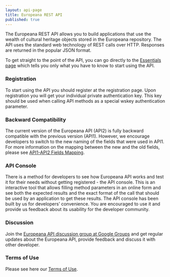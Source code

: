 ```yaml
---
layout: api-page
title: Europeana REST API
published: true
---
```



The Europeana REST API allows you to build applications that use the wealth of cultural heritage objects stored in the Europeana repository. The API uses the standard web technology of REST calls over HTTP. Responses are returned in the popular JSON format.

To get straight to the point of the API, you can go directly to the [Essentials page](/api/getting-started) which tells you only what you have to know to start using the API.

### Registration
To start using the API you should register at the registration page. Upon registration you will get your individual private authentication key. This key should be used when calling API methods as a special wskey authentication parameter.

### Backward Compatibility

The current version of the Europeana API (API2) is fully backward compatible with the previous version (API1). However, we encourage developers to switch to the new naming of the fields that were used in API1. For more information on the mapping between the new and the old fields, please see [API1-API2 Fields Mapping](mapping).

### API Console

There is a method for developers to see how Europeana API works and test it for their needs without getting registered - the API console. This is an interactive tool that allows filling method parameters in an online form and see both the expected results and the exact format of the call that should be used by an application to get these results. The API console has been built by us for developers’ convenience. You are encouraged to use it and provide us feedback about its usability for the developer community.

### Discussion

Join the [Europeana API discussion group at Google Groups](https://groups.google.com/forum/?pli=1#!forum/europeanaapi) and get regular updates about the Europeana API, provide feedback and discuss it with other developer.

### Terms of Use

Please see here our [Terms of Use](terms).
